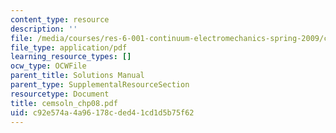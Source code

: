 ```yaml
---
content_type: resource
description: ''
file: /media/courses/res-6-001-continuum-electromechanics-spring-2009/c92e574a4a96178cded41cd1d5b75f62_cemsoln_chp08.pdf
file_type: application/pdf
learning_resource_types: []
ocw_type: OCWFile
parent_title: Solutions Manual
parent_type: SupplementalResourceSection
resourcetype: Document
title: cemsoln_chp08.pdf
uid: c92e574a-4a96-178c-ded4-1cd1d5b75f62
---
```

